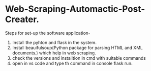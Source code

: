 # Web-Scraping-Automactic-Post-Creater.
Steps for set-up the software application-
1. Install the pyhton and flask in the system.
2. Install beauifulsoup(Python package for parsing HTML and XML documents.) which help in web scraping.
3. check the versions and installtion in cmd with suitable commands
4. open in vs code and type th command in console flask run.
